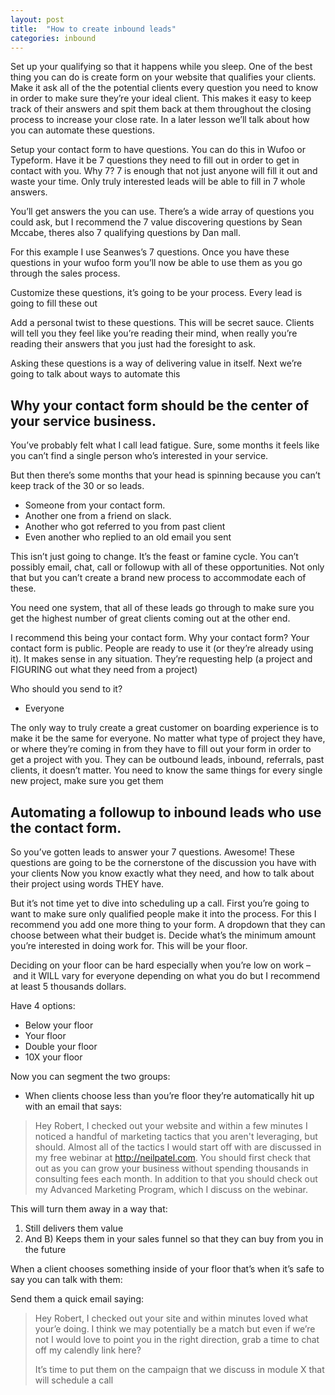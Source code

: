 ```yaml
---
layout: post
title:  "How to create inbound leads"
categories: inbound
---
```


Set up your qualifying so that it happens while you sleep. One of the best thing you can do is create form on your website that qualifies your clients. Make it ask all of the the potential clients every question you need to know in order to make sure they’re your ideal client. This makes it easy to keep track of their answers and spit them back at them throughout the closing process to increase your close rate. In a later lesson we’ll talk about how you can automate these questions. 

Setup your contact form to have questions. You can do this in Wufoo or Typeform. Have it be 7 questions they need to fill out in order to get in contact with you. Why 7? 7 is enough that not just anyone will fill it out and waste your time. Only truly interested leads will be able to fill in 7 whole answers. 

You’ll get answers the you can use. There’s a wide array of questions you could ask, but I recommend the 7 value discovering questions by Sean Mccabe, theres also 7 qualifying questions by Dan mall. 

For this example I use Seanwes’s 7 questions. Once you have these questions in your wufoo form you’ll now be able to use them as you go through the sales process. 

Customize these questions, it’s going to be your process. Every lead is going to fill these out

Add a personal twist to these questions. This will be secret sauce. Clients will tell you they feel like you’re reading their mind, when really you’re reading their answers that you just had the foresight to ask. 

Asking these questions is a way of delivering value in itself. Next we’re going to talk about ways to automate this

## Why your contact form should be the center of your service business. 

You’ve probably felt what I call lead fatigue. Sure, some months it feels like you can’t find a single person who’s interested in your service.

But then there’s some months that your head is spinning because you can’t keep track of the 30 or so leads. 

- Someone from your contact form. 
- Another one from a friend on slack. 
- Another who got referred to you from past client
- Even another who replied to an old email you sent

This isn’t just going to change. It’s the feast or famine cycle. You can’t possibly email, chat, call or followup with all of these opportunities. Not only that but you can’t create a brand new process to accommodate each of these.

You need one system, that all of these leads go through to make sure you get the highest number of great clients coming out at the other end.

I recommend this being your contact form. Why your contact form?	Your contact form is public. People are ready to use it (or they’re already using it). It makes sense in any situation. They’re requesting help (a project and FIGURING out what they need from a project)

Who should you send to it?

-	Everyone

The only way to truly create a great customer on boarding experience is to make it be the same for everyone. No matter what type of project they have, or where they’re coming in from they have to fill out your form in order to get a project with you. They can be outbound leads, inbound, referrals, past clients, it doesn’t matter. You need to know the same things for every single new project, make sure you get them 

## Automating a followup to inbound leads who use the contact form. 
So you’ve gotten leads to answer your 7 questions. Awesome! These questions are going to be the cornerstone of the discussion you have with your clients Now you know exactly what they need, and how to talk about their project using words THEY have. 

But it’s not time yet to dive into scheduling up a call. First you’re going to want to make sure only qualified people make it into the process. For this I recommend you add one more thing to your form. A dropdown that they can choose between what their budget is. Decide what’s the minimum amount you’re interested in doing work for. This will be your floor.

Deciding on your floor can be hard especially when you’re low on work – and it WILL vary for everyone depending on what you do but I recommend at least 5 thousands dollars. 


Have 4 options:

- Below your floor
- Your floor 
- Double your floor
- 10X your floor


Now you can segment the two groups:

- When clients choose less than you’re floor they’re automatically hit up with an email that says:

> Hey Robert, I checked out your website and within a few minutes I noticed a handful of marketing tactics that you aren't leveraging, but should. Almost all of the tactics I would start off with are discussed in my free webinar at http://neilpatel.com. You should first check that out as you can grow your business without spending thousands in consulting fees each month. In addition to that you should check out my Advanced Marketing Program, which I discuss on the webinar.

This will turn them away in a way that: 

1. Still delivers them value 
2. And B) Keeps them in your sales funnel so that they can buy from you in the future

When a client chooses something inside of your floor that’s when it’s safe to say you can talk with them:

Send them a quick email saying: 

> Hey Robert, I checked out your site and within minutes loved what your’e doing. I think we may potentially be a match but even if we’re not I would love to point you in the right direction, grab a time to chat off my calendly link here?
> 
> It’s time to put them on the campaign that we discuss in module X that will schedule a call